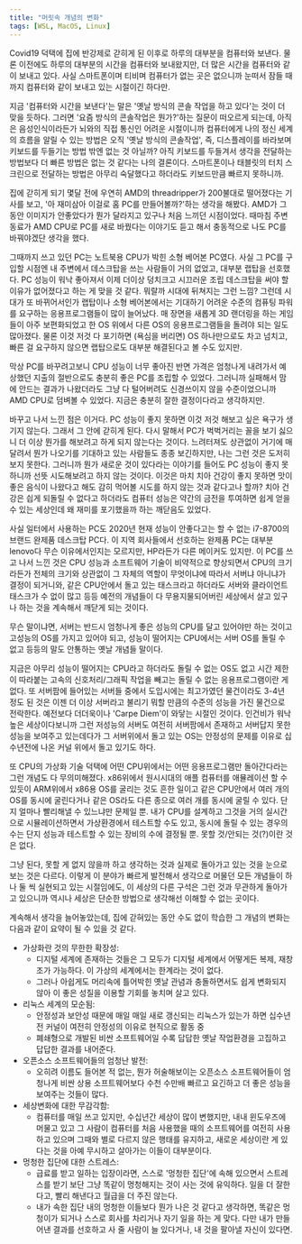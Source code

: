 ```yaml
---
title: "머릿속 개념의 변화"
tags: [WSL, MacOS, Linux]
---
```


Covid19 덕택에 집에 반강제로 갇히게 된 이후로 하루의 대부분을 컴퓨터와 보낸다. 물론 이전에도 하루의 대부분의 시간을 컴퓨터와 보내왔지만, 더 많은 시간을 컴퓨터와 같이 보내고 있다. 사실 스마트폰이며 티비며 컴퓨터가 없는 곳은 없으니까 눈떠서 잠들 때까지 컴퓨터와 같이 보내고 있는 시절이긴 하다만.

지금 '컴퓨터와 시간을 보낸다'는 말은 '옛날 방식의 콘솔 작업을 하고 있다'는 것이 더 맞을 듯하다. 그러면 '요즘 방식의 콘솔작업은 뭔가?'하는 질문이 떠오르게 되는데, 아직은 음성인식이라든가 뇌와의 직접 통신인 어려운 시절이니까 컴퓨터에게 나의 정신 세계의 흐름을 알릴 수 있는 방법은 오직 '옛날 방식의 콘솔작업', 즉, 디스플레이를 바라보며 키보드를 두들기는 방법 밖엔 없는 것 아닐까? 아직 키보드를 두들겨서 생각을 전달하는 방법보다 더 빠른 방법은 없는 것 같다는 나의 결론이다. 스마트폰이나 태블릿의 터치 스크린으로 전달하는 방법은 아무리 숙달했다고 하더라도 키보드만큼 빠르지 못하니까.

집에 갇히게 되기 몇달 전에 우연히 AMD의 threadripper가 200불대로 떨어졌다는 기사를 보고, '아 재미삼아 이걸로 홈 PC를 만들어볼까?'하는 생각을 해봤다. AMD가 그 동안 이미지가 안좋았다가 뭔가 달라지고 있구나 처음 느끼던 시점이었다. 때마침 주변 동료가 AMD CPU로 PC를 새로 바꿨다는 이야기도 듣고 해서 충동적으로 나도 PC를 바꿔야겠단 생각을 했다. 

그때까지 쓰고 있던 PC는 노트북용 CPU가 박힌 소형 베어본 PC였다. 사실 그 PC를 구입할 시점엔 내 주변에서 데스크탑을 쓰는 사람들이 거의 없었고, 대부분 랩탑을 선호했다. PC 성능이 워낙 좋아져서 이제 더이상 덩치크고 시끄러운 조립 데스크탑을 써야 할 이유가 없어졌다고 하는 게 맞을 것 같다. 뭐랄까 시대에 뒤쳐지는 그런 느낌? 그런데 시대가 또 바뀌어서인가 랩탑이나 소형 베어본에서는 기대하기 어려운 수준의 컴퓨팅 파워를 요구하는 응용프로그램들이 많이 늘어났다. 매 장면을 새롭게 3D 랜더링을 하는 게임들이 아주 보편화되었고 한 OS 위에서 다른 OS의 응용프로그램들을 돌려야 되는 일도 많아졌다. 물론 이것 저것 다 포기하면 (욕심을 버리면) OS 하나만으로도 차고 넘치고, 빠른 걸 요구하지 않으면 랩탑으로도 대부분 해결된다고 볼 수도 있지만.

막상 PC를 바꾸려고보니 CPU 성능이 너무 좋아진 반면 가격은 엄청나게 내려가서 예상했던 지출의 절반으로도 충분히 좋은 PC를 조립할 수 있었다. 그러니까 실패해서 맘에 안드는 결과가 나왔더라도 그냥 다 털어버려도 신경쓰이지 않을 수준이었으니까 AMD CPU로 덤벼볼 수 있었다. 지금은 충분히 잘한 결정이다라고 생각하지만.

바꾸고 나서 느낀 점은 이거다. PC 성능이 좋지 못하면 이것 저것 해보고 싶은 욕구가 생기지 않는다. 그래서 그 안에 갇히게 된다. 다시 말해서 PC가 벅벅거리는 꼴을 보기 싫으니 더 이상 뭔가를 해보려고 하게 되지 않는다는 것이다. 느려터져도 상관없이 거기에 매달려서 뭔가 나오기를 기대하고 있는 사람들도 종종 보긴하지만, 나는 그런 것은 도저히 보지 못한다. 그러니까 뭔가 새로운 것이 있다라는 이야기를 들어도 PC 성능이 좋지 못하니까 선뜻 시도해보려고 하지 않는 것이다. 이것은 마치 치아 건강이 좋지 못하면 맛이 좋은 음식이 나왔다고 해도 감히 먹어볼 시도를 하지 않는 것과 같다고나 할까? 치아 건강은 싑게 되돌릴 수 없다고 하더라도 컴퓨터 성능은 약간의 금전을 투여하면 쉽게 얻을 수 있는 세상인데 왜 재미를 포기했을까 하는 깨닫음도 있었다.

사실 일터에서 사용하는 PC도 2020년 현재 성능이 안좋다고는 할 수 없는 i7-8700의 브랜드 완제품 데스크탑 PC다. 이 지역 회사들에서 선호하는 완제품 PC는 대부분 lenovo다 무슨 이유에서인지는 모르지만, HP라든가 다른 메이커도 있지만. 이 PC를 쓰고 나서 느낀 것은 CPU 성능과 소프트웨어 기술이 비약적으로 향상되면서 CPU의 크기라든가 전체의 크기와 상관없이 그 자체의 역할이 무엇이냐에 따라서 서버냐 아니냐가 결정이 되거니와, 같은 CPU안에서 돌고 있는 태스크라고 하더라도 서버와 클라이언트 태스크가 수 없이 많고 등등 예전의 개념들이 다 무용지물되어버린 세상에서 살고 있구나 하는 것을 계속해서 깨닫게 되는 것이다. 

무슨 말이냐면, 서버는 반드시 엄청나게 좋은 성능의 CPU를 달고 있어야만 하는 것이고 고성능의 OS를 가지고 있어야 되고, 성능이 떨어지는 CPU에서는 서버 OS를 돌릴 수 없고 등등의 말도 안통하는 옛날 개념들 말이다. 

지금은 아무리 성능이 떨어지는 CPU라고 하더라도 돌릴 수 없는 OS도 없고 시간 제한이 따라붙는 고속의 신호처리/그래픽 작업을 빼고는 돌릴 수 없는 응용프로그램이란 게 없다. 또 서버팜에 들어있는 서버들 중에서 도입시에는 최고가였던 물건이라도 3-4년 정도 된 것은 이젠 더 이상 서버라고 불리기 뭐할 만큼의 수준의 성능을 가진 물건으로 전락한다. 예전보다 더더욱이나 'Carpe Diem'이 와닿는 시절인 것이다. 인건비가 워낙 높은 세상이다보니까 그런 저성능의 서버도 여전히 서버팜에서 존재하고 서버답지 못한 성능을 보여주고 있는데다가 그 서버위에서 돌고 있는 OS는 안정성의 문제를 이유로 십수년전에 나온 커널 위에서 돌고 있기도 하다. 

또 CPU의 가상화 기술 덕택에 어떤 CPU위에서는 어떤 응용프로그램만 돌아간다라는 그런 개념도 다 무의미해졌다. x86위에서 원시시대의 애플 컴퓨터를 애뮬레이션 할 수 있듯이 ARM위에서 x86용 OS를 굴리는 것도 흔한 일이고 같은 CPU안에서 여러 개의 OS를 동시에 굴린다거나 같은 OS라도 다른 종으로 여러 개를 동시에 굴릴 수 있다. 단지 얼마나 빨리해낼 수 있느냐만 문제일 뿐. 내가 CPU를 설계하고 그것을 거의 실시간으로 시뮬레이션하면서 가상환경에서 테스트할 수도 있고, 동시에 돌릴 수 있는 경우의 수는 단지 성능과 테스트할 수 있는 장비의 수에 결정될 뿐. 못할 것/안되는 것(?)이란 것은 없다. 

그냥 된다, 못할 게 없지 않을까 하고 생각하는 것과 실제로 돌아가고 있는 것을 눈으로 보는 것은 다르다. 이렇게 이 분야가 빠르게 발전해서 생각으로 머물던 모든 개념들이 하나 둘 씩 실현되고 있는 시절임에도, 이 세상의 다른 구석은 그런 것과 무관하게 돌아가고 있으니까 역시나 세상은 단순한 방법으로 생각해선 이해할 수 없는 곳이다. 

계속해서 생각을 늘어놓았는데, 집에 갇혀있는 동안 수도 없이 학습한 그 개념의 변화는 다음과 같이 요약이 될 수 있을 것 같다.

- 가상화란 것의 무한한 확장성: 
   - 디지털 세계에 존재하는 것들은 그 모두가 디지털 세계에서 어떻게든 복제, 재창조가 가능하다. 이 가상의 세계에서는 한계라는 것이 없다. 
   - 그러나 아쉽게도 머리속에 틀어박힌 옛날 관념과 충돌하면서도 쉽게 변화되지 않아 이 좋은 성질을 이용할 기회를 놓치며 살고 있다. 
- 리눅스 세계의 모순됨:
   - 안정성과 보안성 때문에 매일 매일 새로 갱신되는 리눅스가 있는가 하면 십수년전 커널이 여전히 안정성의 이유로 현직으로 활동 중
   - 폐쇄형으로 개발된 비싼 소프트웨어일 수록 답답한 옛날 작업환경을 고집하고 답답한 결과를 내어준다. 
- 오픈소스 소프트웨어들의 엄청난 발전:
   - 오히려 이름도 들어본 적 없는, 뭔가 허술해보이는 오픈소스 소프트웨어들이 엄청나게 비싼 상용 소프트웨어보다 수천 수만배 빠르고 요긴하고 더 좋은 성능을 보여주는 것들이 많다.
- 세상변화에 대한 무감각함:
   - 컴퓨터를 매일 쓰고 있지만, 수십년간 세상이 많이 변했지만, 내내 윈도우즈에 머물고 있고 그 사람이 컴퓨터를 처음 사용했을 때의 소프트웨어를 여전히 사용하고 있으며 그때와 별로 다르지 않은 행태를 유지하고, 새로운 세상이란 게 있다는 것을 아예 무시하고 살아가는 이들이 대부분이다.
- 멍청한 집단에 대한 스트레스:
   - 급료를 받고 일하는 입장이라면, 스스로 '멍청한 집단'에 속해 있으면서 스트레스를 받기 보단 그냥 똑같이 멍청해지는 것이 사는 것에 유익하다. 일을 더 잘한다고, 빨리 해낸다고 월급을 더 주진 않는다. 
   - 내가 속한 집단 내의 멍청한 이들보다 뭔가 나은 것 같다고 생각하면, 똑같은 멍청이가 되거나 스스로 회사를 차리거나 자기 일을 하는 게 맞다. 다만 내가 만들어낸 결과를 선호하고 사 줄 사람이 늘 있다거나, 내 것을 팔아낼 자신이 있다면.

